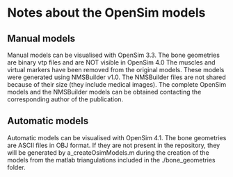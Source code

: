 # Notes about the OpenSim models

## Manual models
Manual models can be visualised with OpenSim 3.3. 
The bone geometries are binary vtp files and are NOT visible in OpenSim 4.0
The muscles and virtual markers have been removed from the original models.
These models were generated using NMSBuilder v1.0. The NMSBuilder files are
not shared because of their size (they include medical images).
The complete OpenSim models and the NMSBuilder models can be obtained 
contacting the corresponding author of the publication.

## Automatic models
Automatic models can be visualised with OpenSim 4.1. 
The bone geometries are ASCII files in OBJ format. If they are not present 
in the repository, they will be generated by a_createOsimModels.m during 
the creation of the models from the matlab triangulations included in 
the ./bone_geometries folder.